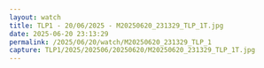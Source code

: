 ```yaml
---
layout: watch
title: TLP1 - 20/06/2025 - M20250620_231329_TLP_1T.jpg
date: 2025-06-20 23:13:29
permalink: /2025/06/20/watch/M20250620_231329_TLP_1
capture: TLP1/2025/202506/20250620/M20250620_231329_TLP_1T.jpg
---
```

